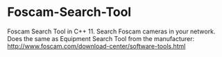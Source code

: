 # Foscam-Search-Tool
Foscam Search Tool in C++ 11. Search Foscam cameras in your network. Does the same as Equipment Search Tool from  the manufacturer: http://www.foscam.com/download-center/software-tools.html
